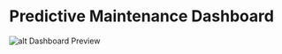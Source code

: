 # Predictive Maintenance Dashboard

![alt Dashboard Preview](https://github.com/RabieKellou/Predictive_Maintenance_Dashboard/blob/main/public/predictive_maintenance.gif)
